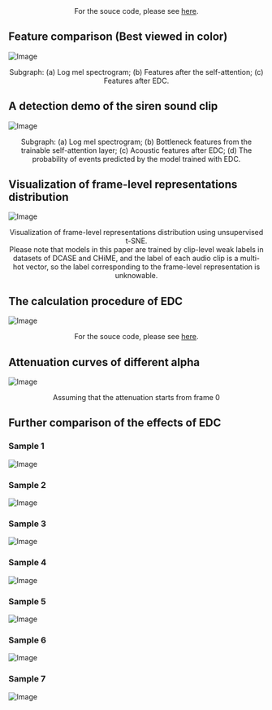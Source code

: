 <div align="center"> 
For the souce code, please see <a href="https://github.com/Yuanbo2020/EDC/tree/main/Code" 
target="https://github.com/Yuanbo2020/EDC/tree/main/Code/">here</a>.
</div>

## Feature comparison (Best viewed in color) 
![Image](Comparison_fig.1.png)
<div align="center"> 
 Subgraph: (a) Log mel spectrogram; (b) Features after the self-attention; (c) Features after EDC.  
</div>

<!-- 在此处写注释-->
<!--
<img src="../samples/Comparison_fig.1.png" width=50%/>
-->

## A detection demo of the siren sound clip
![Image](demo_of_the_siren_sound_clip.png)
<div align="center"> 
Subgraph: (a) Log mel spectrogram; (b) Bottleneck features from the trainable self-attention layer; (c) Acoustic features after EDC; (d) The probability of events
predicted by the model trained with EDC.   
</div>

## Visualization of frame-level representations distribution
![Image](tsne.png)
<div align="center"> 
Visualization of frame-level representations distribution using unsupervised t-SNE.<br>
Please note that models in this paper are trained by clip-level weak labels in datasets of DCASE and CHiME, and the label of each audio clip is a multi-hot vector, so the label corresponding to the frame-level representation is unknowable.  
</div>

## The calculation procedure of EDC
![Image](EDC_procedure.png)
<div align="center"> 
For the souce code, please see <a href="https://github.com/Yuanbo2020/EDC/tree/main/Code" 
target="https://github.com/Yuanbo2020/EDC/tree/main/Code/">here</a>.
</div>

## Attenuation curves of different alpha
![Image](different_alphas.png)
<div align="center"> 
Assuming that the attenuation starts from frame 0
</div>
 
## Further comparison of the effects of EDC
### Sample 1
![Image](sample1.png)

### Sample 2
![Image](sample2.png)

### Sample 3
![Image](sample3.png)

### Sample 4
![Image](sample4.png)

### Sample 5
![Image](sample5.png)

### Sample 6
![Image](sample6.png)

### Sample 7
![Image](sample7.png)
 
